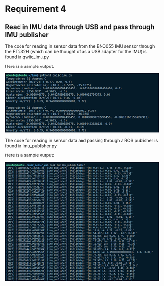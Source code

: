 # Requirement 4
## Read in IMU data through USB and pass through IMU publisher

The code for reading in sensor data from the BNO055 IMU sensor through the FT232H (which can be thought of as a USB adapter for the IMU) is found in qwiic_imu.py

Here is a sample output:

![Sensor data output](imu_output.png 'Sensor data output')

The code for reading in sensor data and passing through a ROS publisher is found in imu_publisher.py

Here is a sample output:

![IMU ROS message output](imu_pub_output.png 'IMU ROS message output')
